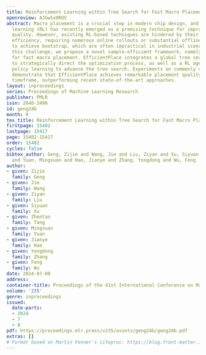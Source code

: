 ```yaml
---
title: Reinforcement Learning within Tree Search for Fast Macro Placement
openreview: AJGwSx0RUV
abstract: Macro placement is a crucial step in modern chip design, and reinforcement
  learning (RL) has recently emerged as a promising technique for improving the placement
  quality. However, existing RL-based techniques are hindered by their low sample
  efficiency, requiring numerous online rollouts or substantial offline expert data
  to achieve bootstrap, which are often impractical in industrial scenarios. To address
  this challenge, we propose a novel sample-efficient framework, namely <b>EfficientPlace</b>,
  for fast macro placement. EfficientPlace integrates a global tree search algorithm
  to strategically direct the optimization process, as well as a RL agent for local
  policy learning to advance the tree search. Experiments on commonly used benchmarks
  demonstrate that EfficientPlace achieves remarkable placement quality within a short
  timeframe, outperforming recent state-of-the-art approaches.
layout: inproceedings
series: Proceedings of Machine Learning Research
publisher: PMLR
issn: 2640-3498
id: geng24b
month: 0
tex_title: Reinforcement Learning within Tree Search for Fast Macro Placement
firstpage: 15402
lastpage: 15417
page: 15402-15417
order: 15402
cycles: false
bibtex_author: Geng, Zijie and Wang, Jie and Liu, Ziyan and Xu, Siyuan and Tang, Zhentao
  and Yuan, Mingxuan and Hao, Jianye and Zhang, Yongdong and Wu, Feng
author:
- given: Zijie
  family: Geng
- given: Jie
  family: Wang
- given: Ziyan
  family: Liu
- given: Siyuan
  family: Xu
- given: Zhentao
  family: Tang
- given: Mingxuan
  family: Yuan
- given: Jianye
  family: Hao
- given: Yongdong
  family: Zhang
- given: Feng
  family: Wu
date: 2024-07-08
address:
container-title: Proceedings of the 41st International Conference on Machine Learning
volume: '235'
genre: inproceedings
issued:
  date-parts:
  - 2024
  - 7
  - 8
pdf: https://proceedings.mlr.press/v235/assets/geng24b/geng24b.pdf
extras: []
# Format based on Martin Fenner's citeproc: https://blog.front-matter.io/posts/citeproc-yaml-for-bibliographies/
---
```

